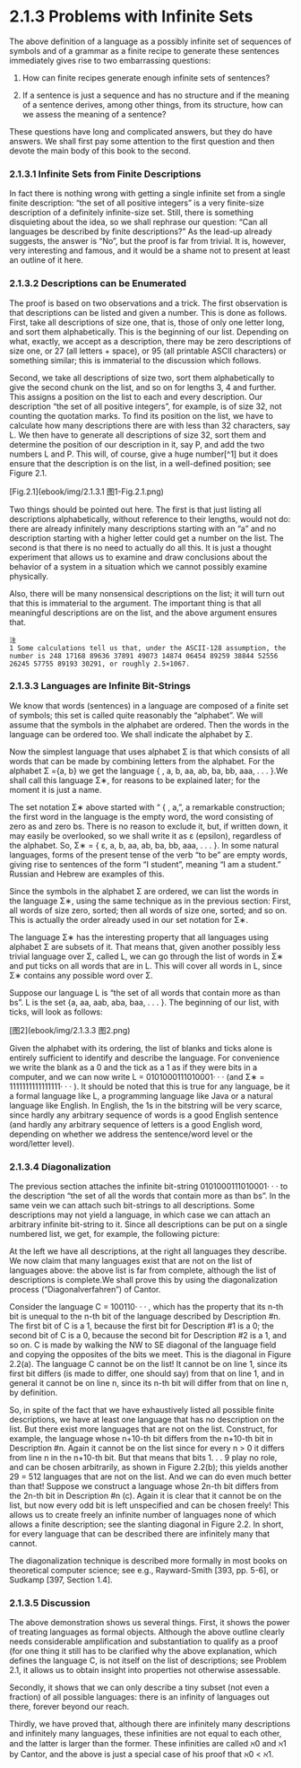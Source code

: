 # 2.1.3 Problems with Infinite Sets

The above definition of a language as a possibly infinite set of sequences of symbols and of a grammar as a finite recipe to generate these sentences immediately gives rise to two embarrassing questions:

1. How can finite recipes generate enough infinite sets of sentences?

2. If a sentence is just a sequence and has no structure and if the meaning of a sentence derives, among other things, from its structure, how can we assess the meaning of a sentence?

These questions have long and complicated answers, but they do have answers. We shall first pay some attention to the first question and then devote the main body of this book to the second.


### 2.1.3.1 Infinite Sets from Finite Descriptions

In fact there is nothing wrong with getting a single infinite set from a single finite description: “the set of all positive integers” is a very finite-size description of a definitely infinite-size set. Still, there is something disquieting about the idea, so we shall rephrase our question: “Can all languages be described by finite descriptions?” As the lead-up already suggests, the answer is “No”, but the proof is far from trivial. It is, however, very interesting and famous, and it would be a shame not to present at least an outline of it here.

### 2.1.3.2 Descriptions can be Enumerated

The proof is based on two observations and a trick. The first observation is that descriptions can be listed and given a number. This is done as follows. First, take all descriptions of size one, that is, those of only one letter long, and sort them alphabetically. This is the beginning of our list. Depending on what, exactly, we accept as a description, there may be zero descriptions of size one, or 27 (all letters + space), or 95 (all printable ASCII characters) or something similar; this is immaterial to the discussion which follows.

Second, we take all descriptions of size two, sort them alphabetically to give the second chunk on the list, and so on for lengths 3, 4 and further. This assigns a position on the list to each and every description. Our description “the set of all positive integers”, for example, is of size 32, not counting the quotation marks. To find its position on the list, we have to calculate how many descriptions there are with less than 32 characters, say L. We then have to generate all descriptions of size 32, sort them and determine the position of our description in it, say P, and add the two numbers L and P. This will, of course, give a huge number[^1] but it does ensure that the description is on the list, in a well-defined position; see Figure 2.1.

[Fig.2.1](ebook/img/2.1.3.1 图1-Fig.2.1.png)

Two things should be pointed out here. The first is that just listing all descriptions alphabetically, without reference to their lengths, would not do: there are already infinitely many descriptions starting with an “a” and no description starting with a higher letter could get a number on the list. The second is that there is no need to actually do all this. It is just a thought experiment that allows us to examine and draw conclusions about the behavior of a system in a situation which we cannot possibly examine physically.

Also, there will be many nonsensical descriptions on the list; it will turn out that this is immaterial to the argument. The important thing is that all meaningful descriptions are on the list, and the above argument ensures that.


	注
	1 Some calculations tell us that, under the ASCII-128 assumption, the number is 248 17168 89636 37891 49073 14874 06454 89259 38844 52556 26245 57755 89193 30291, or roughly 2.5×1067.


### 2.1.3.3 Languages are Infinite Bit-Strings

We know that words (sentences) in a language are composed of a finite set of symbols; this set is called quite reasonably the “alphabet”. We will assume that the symbols in the alphabet are ordered. Then the words in the language can be ordered too. We shall indicate the alphabet by Σ.

Now the simplest language that uses alphabet Σ is that which consists of all words that can be made by combining letters from the alphabet. For the alphabet Σ ={a, b} we get the language { , a, b, aa, ab, ba, bb, aaa, . . . }.We shall call this language Σ∗, for reasons to be explained later; for the moment it is just a name.

The set notation Σ∗ above started with “ { , a,”, a remarkable construction; the first word in the language is the empty word, the word consisting of zero as and zero bs. There is no reason to exclude it, but, if written down, it may easily be overlooked, so we shall write it as ε (epsilon), regardless of the alphabet. So, Σ∗ = { ε, a, b, aa, ab, ba, bb, aaa, . . . }. In some natural languages, forms of the present tense of the verb “to be” are empty words, giving rise to sentences of the form “I student”, meaning “I am a student.” Russian and Hebrew are examples of this.

Since the symbols in the alphabet Σ are ordered, we can list the words in the language Σ∗, using the same technique as in the previous section: First, all words of size zero, sorted; then all words of size one, sorted; and so on. This is actually the order already used in our set notation for Σ∗.

The language Σ∗ has the interesting property that all languages using alphabet Σ are subsets of it. That means that, given another possibly less trivial language over Σ, called L, we can go through the list of words in Σ∗ and put ticks on all words that are in L. This will cover all words in L, since Σ∗ contains any possible word over Σ.

Suppose our language L is “the set of all words that contain more as than bs”. L is the set {a, aa, aab, aba, baa, . . . }. The beginning of our list, with ticks, will look as follows:

[图2](ebook/img/2.1.3.3 图2.png)


Given the alphabet with its ordering, the list of blanks and ticks alone is entirely sufficient to identify and describe the language. For convenience we write the blank as a 0 and the tick as a 1 as if they were bits in a computer, and we can now write L = 0101000111010001· · · (and Σ∗ = 1111111111111111· · · ). It should be noted that this is true for any language, be it a formal language like L, a programming language like Java or a natural language like English. In English, the 1s in the bitstring will be very scarce, since hardly any arbitrary sequence of words is a good English sentence (and hardly any arbitrary sequence of letters is a good English word, depending on whether we address the sentence/word level or the word/letter level).

### 2.1.3.4 Diagonalization

The previous section attaches the infinite bit-string 0101000111010001· · · to the description “the set of all the words that contain more as than bs”. In the same vein we can attach such bit-strings to all descriptions. Some descriptions may not yield a language, in which case we can attach an arbitrary infinite bit-string to it. Since all descriptions can be put on a single numbered list, we get, for example, the following picture:




At the left we have all descriptions, at the right all languages they describe. We now claim that many languages exist that are not on the list of languages above: the above list is far from complete, although the list of descriptions is complete.We shall prove this by using the diagonalization process (“Diagonalverfahren”) of Cantor.

Consider the language C = 100110· · · , which has the property that its n-th bit is unequal to the n-th bit of the language described by Description #n. The first bit of C is a 1, because the first bit for Description #1 is a 0; the second bit of C is a 0, because the second bit for Description #2 is a 1, and so on. C is made by walking the NW to SE diagonal of the language field and copying the opposites of the bits we meet. This is the diagonal in Figure 2.2(a). The language C cannot be on the list! It cannot be on line 1, since its first bit differs (is made to differ, one should say) from that on line 1, and in general it cannot be on line n, since its n-th bit will differ from that on line n, by definition.

So, in spite of the fact that we have exhaustively listed all possible finite descriptions, we have at least one language that has no description on the list. But there exist more languages that are not on the list. Construct, for example, the language whose n+10-th bit differs from the n+10-th bit in Description #n. Again it cannot be on the list since for every n > 0 it differs from line n in the n+10-th bit. But that means that bits 1. . . 9 play no role, and can be chosen arbitrarily, as shown in Figure 2.2(b); this yields another 29 = 512 languages that are not on the list. And we can do even much better than that! Suppose we construct a language whose 2n-th bit differs from the 2n-th bit in Description #n (c). Again it is clear that it cannot be on the list, but now every odd bit is left unspecified and can be chosen freely! This allows us to create freely an infinite number of languages none of which allows a finite description; see the slanting diagonal in Figure 2.2. In short, for every language that can be described there are infinitely many that cannot.

The diagonalization technique is described more formally in most books on theoretical computer science; see e.g., Rayward-Smith [393, pp. 5-6], or Sudkamp [397, Section 1.4].

### 2.1.3.5 Discussion

The above demonstration shows us several things. First, it shows the power of treating languages as formal objects. Although the above outline clearly needs considerable amplification and substantiation to qualify as a proof (for one thing it still has to be clarified why the above explanation, which defines the language C, is not itself on the list of descriptions; see Problem 2.1, it allows us to obtain insight into properties not otherwise assessable.

Secondly, it shows that we can only describe a tiny subset (not even a fraction) of all possible languages: there is an infinity of languages out there, forever beyond our reach.

Thirdly, we have proved that, although there are infinitely many descriptions and infinitely many languages, these infinities are not equal to each other, and the latter is larger than the former. These infinities are called ℵ0 and ℵ1 by Cantor, and the above is just a special case of his proof that ℵ0 < ℵ1.